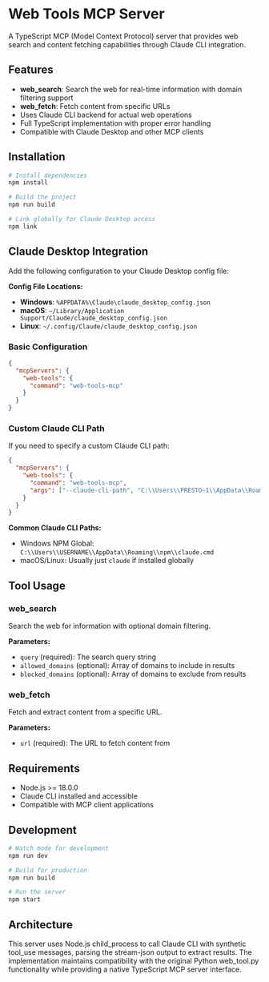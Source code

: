 # Web Tools MCP Server

A TypeScript MCP (Model Context Protocol) server that provides web search and content fetching capabilities through Claude CLI integration.

## Features

- **web_search**: Search the web for real-time information with domain filtering support
- **web_fetch**: Fetch content from specific URLs
- Uses Claude CLI backend for actual web operations
- Full TypeScript implementation with proper error handling
- Compatible with Claude Desktop and other MCP clients

## Installation

```bash
# Install dependencies
npm install

# Build the project
npm run build

# Link globally for Claude Desktop access
npm link
```

## Claude Desktop Integration

Add the following configuration to your Claude Desktop config file:

**Config File Locations:**
- **Windows**: `%APPDATA%\Claude\claude_desktop_config.json`
- **macOS**: `~/Library/Application Support/Claude/claude_desktop_config.json`
- **Linux**: `~/.config/Claude/claude_desktop_config.json`

### Basic Configuration

```json
{
  "mcpServers": {
    "web-tools": {
      "command": "web-tools-mcp"
    }
  }
}
```

### Custom Claude CLI Path

If you need to specify a custom Claude CLI path:

```json
{
  "mcpServers": {
    "web-tools": {
      "command": "web-tools-mcp",
      "args": ["--claude-cli-path", "C:\\Users\\PRESTO~1\\AppData\\Roaming\\npm\\claude.cmd"]
    }
  }
}
```

**Common Claude CLI Paths:**
- Windows NPM Global: `C:\\Users\\USERNAME\\AppData\\Roaming\\npm\\claude.cmd`
- macOS/Linux: Usually just `claude` if installed globally

## Tool Usage

### web_search
Search the web for information with optional domain filtering.

**Parameters:**
- `query` (required): The search query string
- `allowed_domains` (optional): Array of domains to include in results
- `blocked_domains` (optional): Array of domains to exclude from results

### web_fetch
Fetch and extract content from a specific URL.

**Parameters:**
- `url` (required): The URL to fetch content from

## Requirements

- Node.js >= 18.0.0
- Claude CLI installed and accessible
- Compatible with MCP client applications

## Development

```bash
# Watch mode for development
npm run dev

# Build for production
npm run build

# Run the server
npm start
```

## Architecture

This server uses Node.js child_process to call Claude CLI with synthetic tool_use messages, parsing the stream-json output to extract results. The implementation maintains compatibility with the original Python web_tool.py functionality while providing a native TypeScript MCP server interface.